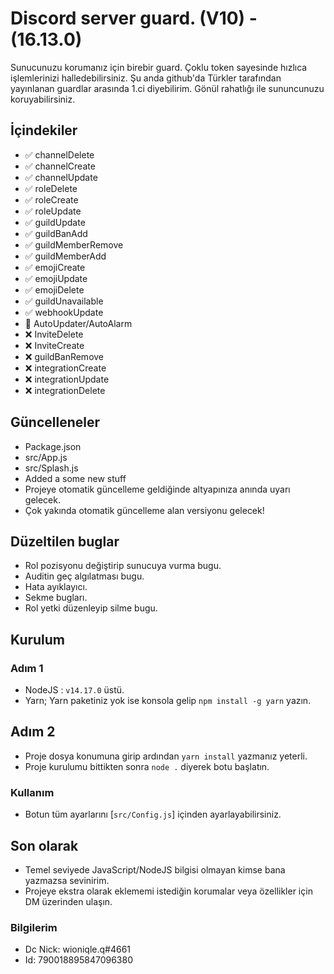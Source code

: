 # Discord server guard. (V10) - (16.13.0)

Sunucunuzu korumanız için birebir guard. Çoklu token sayesinde hızlıca işlemlerinizi halledebilirsiniz. Şu anda github'da Türkler tarafından yayınlanan guardlar arasında 1.ci diyebilirim. Gönül rahatlığı ile sununcunuzu koruyabilirsiniz.

## İçindekiler

 - ✅ channelDelete
 - ✅ channelCreate
 - ✅ channelUpdate
 - ✅ roleDelete
 - ✅ roleCreate
 - ✅ roleUpdate
 - ✅ guildUpdate
 - ✅ guildBanAdd
 - ✅ guildMemberRemove
 - ✅ guildMemberAdd
 - ✅ emojiCreate
 - ✅ emojiUpdate
 - ✅ emojiDelete
 - ✅ guildUnavailable
 - ✅ webhookUpdate
 - 👑 AutoUpdater/AutoAlarm
 - ❌ InviteDelete
 - ❌ InviteCreate
 - ❌ guildBanRemove
 - ❌ integrationCreate
 - ❌ integrationUpdate
 - ❌ integrationDelete
 
## Güncelleneler
 - Package.json
 - src/App.js
 - src/Splash.js
 - Added a some new stuff
 - Projeye otomatik güncelleme geldiğinde altyapınıza anında uyarı gelecek.
 - Çok yakında otomatik güncelleme alan versiyonu gelecek!
 
## Düzeltilen buglar
 - Rol pozisyonu değiştirip sunucuya vurma bugu.
 - Auditin geç algılatması bugu.
 - Hata ayıklayıcı.
 - Sekme bugları.
 - Rol yetki düzenleyip silme bugu.

## Kurulum
 
### Adım 1
- NodeJS : `v14.17.0` üstü.
- Yarn; Yarn paketiniz yok ise konsola gelip `npm install -g yarn` yazın.

## Adım 2
- Proje dosya konumuna girip ardından `yarn install` yazmanız yeterli.
- Proje kurulumu bittikten sonra `node .` diyerek botu başlatın.

### Kullanım

- Botun tüm ayarlarını [`src/Config.js`] içinden ayarlayabilirsiniz.

## Son olarak
- Temel seviyede JavaScript/NodeJS bilgisi olmayan kimse bana yazmazsa sevinirim.
- Projeye ekstra olarak eklememi istediğin korumalar veya özellikler için DM üzerinden ulaşın.


### Bilgilerim
- Dc Nick: wioniqle.q#4661
- Id: 790018895847096380
